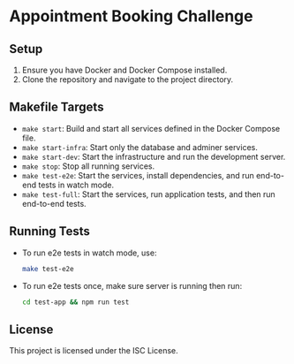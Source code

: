 # Appointment Booking Challenge

## Setup

1. Ensure you have Docker and Docker Compose installed.
2. Clone the repository and navigate to the project directory.

## Makefile Targets

- `make start`: Build and start all services defined in the Docker Compose file.
- `make start-infra`: Start only the database and adminer services.
- `make start-dev`: Start the infrastructure and run the development server.
- `make stop`: Stop all running services.
- `make test-e2e`: Start the services, install dependencies, and run end-to-end tests in watch mode.
- `make test-full`: Start the services, run application tests, and then run end-to-end tests.

## Running Tests

- To run e2e tests in watch mode, use:
  ```sh
  make test-e2e
  ```
- To run e2e tests once, make sure server is running then run:

  ```sh
  cd test-app && npm run test
  ```

## License

This project is licensed under the ISC License.
